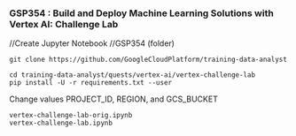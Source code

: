 ### GSP354 : Build and Deploy Machine Learning Solutions with Vertex AI: Challenge Lab

//Create Jupyter Notebook
//GSP354 (folder)
```
git clone https://github.com/GoogleCloudPlatform/training-data-analyst

cd training-data-analyst/quests/vertex-ai/vertex-challenge-lab
pip install -U -r requirements.txt --user
```

Change values PROJECT_ID, REGION, and GCS_BUCKET
```
vertex-challenge-lab-orig.ipynb  
vertex-challenge-lab.ipynb
```

